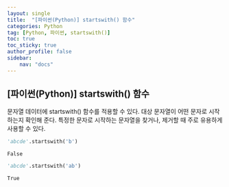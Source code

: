 ```yaml
---
layout: single
title:  "[파이썬(Python)] startswith() 함수"
categories: Python
tag: [Python, 파이썬, startswith()]
toc: true
toc_sticky: true
author_profile: false
sidebar:
    nav: "docs"
---
```


## [파이썬(Python)] startswith() 함수
문자열 데이터에 startswith() 함수를 적용할 수 있다. 대상 문자열이 어떤 문자로 시작하는지 확인해 준다. 특정한 문자로 시작하는 문자열을 찾거나, 제거할 때 주로 유용하게 사용할 수 있다.


```python
'abcde'.startswith('b')
```




    False




```python
'abcde'.startswith('ab')
```




    True


